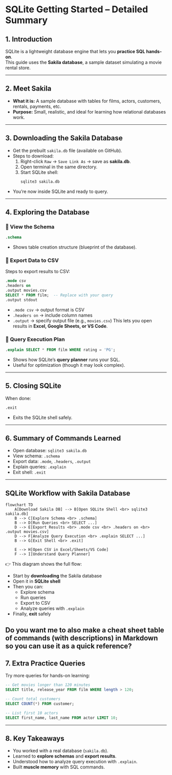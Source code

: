 # SQLite Getting Started – Detailed Summary

## 1. Introduction
SQLite is a lightweight database engine that lets you **practice SQL hands-on**.  
This guide uses the **Sakila database**, a sample dataset simulating a movie rental store.

---

## 2. Meet Sakila
- **What it is:** A sample database with tables for films, actors, customers, rentals, payments, etc.
- **Purpose:** Small, realistic, and ideal for learning how relational databases work.

---

## 3. Downloading the Sakila Database
- Get the prebuilt `sakila.db` file (available on GitHub).
- Steps to download:
  1. Right-click `Raw` → `Save Link As` → save as **sakila.db**.
  2. Open terminal in the same directory.
  3. Start SQLite shell:
     ```bash
     sqlite3 sakila.db
     ```
- You’re now inside SQLite and ready to query.

---

## 4. Exploring the Database

### 🔹 View the Schema
```sql
.schema
```
- Shows table creation structure (blueprint of the database).

### 🔹 Export Data to CSV
Steps to export results to CSV:
```sql
.mode csv
.headers on
.output movies.csv
SELECT * FROM film;  -- Replace with your query
.output stdout
```
- `.mode csv` → output format is CSV
- `.headers on` → include column names
- `.output` → specify output file (e.g., `movies.csv`)
This lets you open results in **Excel, Google Sheets, or VS Code**.

### 🔹 Query Execution Plan
```sql
.explain SELECT * FROM film WHERE rating = 'PG';
```
- Shows how SQLite’s **query planner** runs your SQL.
- Useful for optimization (though it may look complex).
---

## 5. Closing SQLite
When done:
```sql
.exit
```
- Exits the SQLite shell safely.
---

## 6. Summary of Commands Learned
- Open database: `sqlite3 sakila.db`
- View schema: `.schema`
- Export data: `.mode`, `.headers`, `.output`
- Explain queries: `.explain`
- Exit shell: `.exit`
---

## SQLite Workflow with Sakila Database

```mermaid
flowchart TD
    A[Download Sakila DB] --> B[Open SQLite Shell <br> sqlite3 sakila.db]
    B --> C[Explore Schema <br> .schema]
    B --> D[Run Queries <br> SELECT ...]
    D --> E[Export Results <br> .mode csv <br> .headers on <br> .output movies.csv]
    D --> F[Analyze Query Execution <br> .explain SELECT ...]
    B --> G[Exit Shell <br> .exit]
    
    E --> H[Open CSV in Excel/Sheets/VS Code]
    F --> I[Understand Query Planner]
```

👉 This diagram shows the full flow:
- Start by **downloading** the Sakila database  
- Open it in **SQLite shell**  
- Then you can:  
  - Explore schema  
  - Run queries  
  - Export to CSV  
  - Analyze queries with `.explain`  
- Finally, **exit** safely  

Do you want me to also make a **cheat sheet table of commands** (with descriptions) in Markdown so you can use it as a quick reference?
---

## 7. Extra Practice Queries
Try more queries for hands-on learning:
```sql
-- Get movies longer than 120 minutes
SELECT title, release_year FROM film WHERE length > 120;

-- Count total customers
SELECT COUNT(*) FROM customer;

-- List first 10 actors
SELECT first_name, last_name FROM actor LIMIT 10;
```
---

## 8. Key Takeaways
- You worked with a real database (`sakila.db`).
- Learned to **explore schemas** and **export results**.
- Understood how to analyze query execution with `.explain`.
- Built **muscle memory** with SQL commands.
